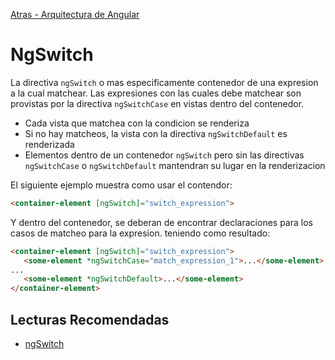 [Atras - Arquitectura de Angular](https://github.com/Maticor93/DA2-Tecnologia/blob/angular/angular-architecture.md)

# NgSwitch

La directiva `ngSwitch` o mas especificamente contenedor de una expresion a la cual matchear. Las expresiones con las cuales debe matchear son provistas por la directiva `ngSwitchCase` en vistas dentro del contenedor.

- Cada vista que matchea con la condicion se renderiza
- Si no hay matcheos, la vista con la directiva `ngSwitchDefault` es renderizada
- Elementos dentro de un contenedor `ngSwitch` pero sin las directivas `ngSwitchCase` o `ngSwitchDefault` mantendran su lugar en la renderizacion

El siguiente ejemplo muestra como usar el contendor:

```HTML
<container-element [ngSwitch]="switch_expression">
```

Y dentro del contenedor, se deberan de encontrar declaraciones para los casos de matcheo para la expresion. teniendo como resultado:

```HTML
<container-element [ngSwitch]="switch_expression">
   <some-element *ngSwitchCase="match_expression_1">...</some-element>
...
   <some-element *ngSwitchDefault>...</some-element>
</container-element>
```

## Lecturas Recomendadas

- [ngSwitch](https://angular.dev/api/common/NgSwitch)


